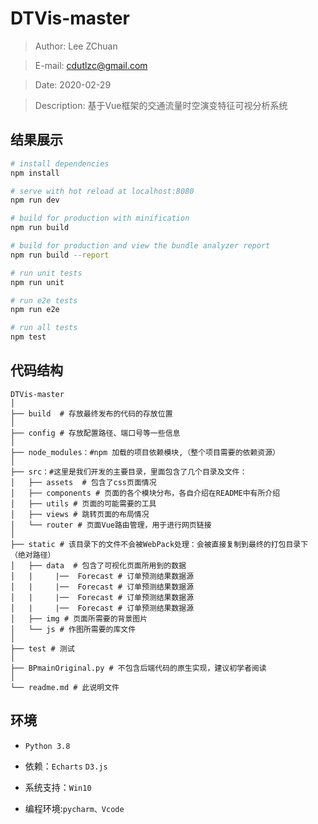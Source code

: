 
# DTVis-master
> Author: Lee ZChuan

> E-mail: cdutlzc@gmail.com

> Date: 2020-02-29

>Description: 基于Vue框架的交通流量时空演变特征可视分析系统

## 结果展示

``` bash
# install dependencies
npm install

# serve with hot reload at localhost:8080
npm run dev

# build for production with minification
npm run build

# build for production and view the bundle analyzer report
npm run build --report

# run unit tests
npm run unit

# run e2e tests
npm run e2e

# run all tests
npm test
```

## 代码结构
```
DTVis-master
│
├── build  # 存放最终发布的代码的存放位置
│ 
├── config # 存放配置路径、端口号等一些信息
│ 
├── node_modules：#npm 加载的项目依赖模块,（整个项目需要的依赖资源）
│ 
├── src：#这里是我们开发的主要目录，里面包含了几个目录及文件：
│   ├── assets  # 包含了css页面情况
│   ├── components # 页面的各个模块分布，各自介绍在README中有所介绍
│   ├── utils # 页面的可能需要的工具
│   ├── views # 跳转页面的布局情况
│   └── router # 页面Vue路由管理，用于进行网页链接
│
├── static # 该目录下的文件不会被WebPack处理：会被直接复制到最终的打包目录下 （绝对路径）
│   ├── data  # 包含了可视化页面所用到的数据
│   |     |──  Forecast # 订单预测结果数据源
│   |     |──  Forecast # 订单预测结果数据源
│   |     |──  Forecast # 订单预测结果数据源
│   |     |──  Forecast # 订单预测结果数据源
│   ├── img # 页面所需要的背景图片
│   └── js # 作图所需要的库文件
│
├── test # 测试
│
├── BPmainOriginal.py # 不包含后端代码的原生实现，建议初学者阅读
│
└── readme.md # 此说明文件
```

## 环境

* `Python 3.8 `

* 依赖：`Echarts` `D3.js`

* 系统支持：`Win10` 

* 编程环境:`pycharm、Vcode`

